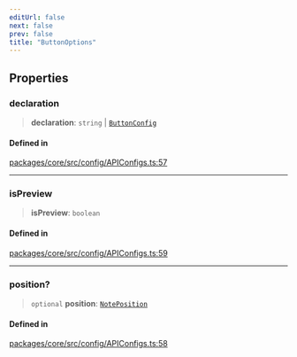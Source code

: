 ```yaml
---
editUrl: false
next: false
prev: false
title: "ButtonOptions"
---
```


## Properties

### declaration

> **declaration**: `string` \| [`ButtonConfig`](/obsidian-meta-bind-plugin-docs/api/interfaces/buttonconfig/)

#### Defined in

[packages/core/src/config/APIConfigs.ts:57](https://github.com/mProjectsCode/obsidian-meta-bind-plugin/blob/f6219a613aed1d40ff7f62bc1faab53d3dd969bb/packages/core/src/config/APIConfigs.ts#L57)

***

### isPreview

> **isPreview**: `boolean`

#### Defined in

[packages/core/src/config/APIConfigs.ts:59](https://github.com/mProjectsCode/obsidian-meta-bind-plugin/blob/f6219a613aed1d40ff7f62bc1faab53d3dd969bb/packages/core/src/config/APIConfigs.ts#L59)

***

### position?

> `optional` **position**: [`NotePosition`](/obsidian-meta-bind-plugin-docs/api/classes/noteposition/)

#### Defined in

[packages/core/src/config/APIConfigs.ts:58](https://github.com/mProjectsCode/obsidian-meta-bind-plugin/blob/f6219a613aed1d40ff7f62bc1faab53d3dd969bb/packages/core/src/config/APIConfigs.ts#L58)

